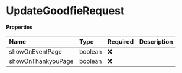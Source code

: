 # UpdateGoodfieRequest

**Properties**

| Name               | Type    | Required | Description |
| :----------------- | :------ | :------- | :---------- |
| showOnEventPage    | boolean | ❌       |             |
| showOnThankyouPage | boolean | ❌       |             |

<!-- This file was generated by liblab | https://liblab.com/ -->
